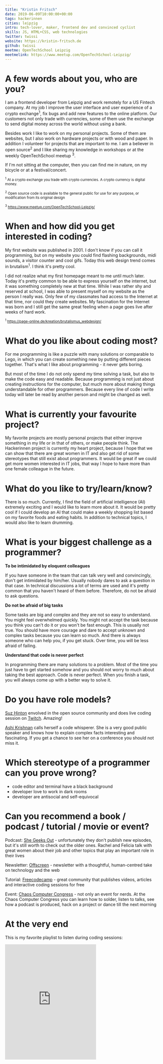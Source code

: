 ```yaml
---
title: "Kristin Fritsch"
date: 2019-06-09T10:00:00+00:00
tags: hackerinnen
cities: leipzig
intro: tech-lover, maker, frontend dev and convinced cyclist
skills: JS, HTML+CSS, web technologies
twitter: twissi
website: https://kristin-fritsch.de
github: twissi
meetme: OpenTechSchool Leipzig
meetmelink: https://www.meetup.com/OpenTechSchool-Leipzig/
---
```


# A few words about you, who are you?

I am a frontend developer from Leipzig and work remotely for a US Fintech company. At my job I improve the user interface and user experience of a crypto exchange<sup>1</sup>, fix bugs and add new features to the online platform. Our customers not only trade with currencies, some of them use the exchange to send digital money across the world without using a bank.

Besides work I like to work on my personal projects. Some of them are websites, but I also work on hardware projects or with wood and paper. In addition I volunteer for projects that are important to me. I am a believer in open source<sup>2</sup> and I like sharing my knowledge in workshops or at the weekly OpenTechSchool meetup <sup>3</sup>.

If I'm not sitting at the computer, then you can find me in nature, on my bicycle or at a festival/concert.

<small><sup>1</sup> At a crypto exchange you trade with crypto currencies. A crypto currency is digital money.</small>

<small><sup>2</sup> Open source code is available to the general public for use for any purpose, or modification from its original design</small>

<small><sup>3</sup> https://www.meetup.com/OpenTechSchool-Leipzig/</small>

# When and how did you get interested in coding?

My first website was published in 2001. I don't know if you can call it programming, but on my website you could find flashing backgrounds, midi sounds, a visitor counter and cool gifs.
Today this web design trend comes in brutalism<sup>1</sup>. I think it's pretty cool.

I did not realize what my first homepage meant to me until much later. Today it's pretty common to be able to express yourself on the internet, but it was something completely new at that time. While I was rather shy and reserved at school, I was able to present myself on my website as the person I really was. Only few of my classmates had access to the Internet at that time, nor could they create websites. My fascination for the Internet was born and I still get the same great feeling when a page goes live after weeks of hard work.

<small><sup>1</sup> https://page-online.de/kreation/brutalismus_webdesign/</small>

# What do you like about coding most?

For me programming is like a puzzle with many solutions or comparable to Lego, in which you can create something new by putting different pieces together. That's what I like about programming - it never gets boring.

But most of the time I do not only spend my time solving a task, but also to make the code easy and readable. Because programming is not just about creating instructions for the computer, but much more about making things understandable for other programmers. Because every line of code I write today will later be read by another person and might be changed as well.

# What is currently your favourite project?

My favorite projects are mostly personal projects that either improve something in my life or in that of others, or make people think. The Hackerinnen project is currently my heart project, because I hope that we can show that there are great women in IT and also get rid of some stereotypes that still exist about programmers. It would be great if we could get more women interested in IT jobs, that way I hope to have more than one female colleague in the future.

# What do you like to try/learn/know?

There is so much. Currently, I find the field of artificial intelligence (AI) extremely exciting and I would like to learn more about it. It would be pretty cool if I could develop an AI that could make a weekly shopping list based on my favorite foods and eating habits. In addition to technical topics, I would also like to learn drumming.

# What is your biggest challenge as a programmer?

**To be intimidated by eloquent colleagues**

If you have someone in the team that can talk very well and convincingly, don't get intimidated by him/her. Usually nobody dares to ask a question in that case. In technical discussions a lot of terms are used and it's pretty common that you haven't heard of them before. Therefore, do not be afraid to ask questions.

**Do not be afraid of big tasks**

Some tasks are big and complex and they are not so easy to understand. You might feel overwhelmed quickly. You might not accept the task because you think you can't do it or you won't be fast enough. This is usually not true. You should have more courage and dare to accept unknown and complex tasks because you can learn so much. And there is always someone who can help you, if you get stuck. Over time, you will be less afraid of failing.

**Understand that code is never perfect**

In programming there are many solutions to a problem. Most of the time you just have to get started somehow and you should not worry to much about taking the best approach. Code is never perfect. When you finish a task, you will always come up with a better way to solve it.

# Do you have role models?

[Suz Hinton](https://noopkat.com) envolved in the open source community and does live coding session on [Twitch](https://www.twitch.tv/noopkat). Amazing!

[Ashi Krishnan](https://ashi.io) calls herself a code whisperer. She is a very good public speaker and knows how to explain complex facts interesting and fascinating. If you get a chance to see her on a conference you should not miss it.

# Which stereotype of a programmer can you prove wrong?

- code editor and terminal have a black background
- developer love to work in dark rooms
- developer are antisocial and self-equivocal

# Can you recommend a book / podcast / tutorial / movie or event?

Podcast:
[She Geeks Out](https://www.shegeeksout.com/category/podcast/) - unfortunately they don't publish new episodes, but it's still worth to check out the older ones. Rachel and Felicia talk with great women about their job and other topics that play an important role in their lives

Newsletter: [Offscreen](https://mailchi.mp/offscreenmag/20-1711473?e=68a84008e4) - newsletter with a thoughtful, human-centred take on technology and the web

Tutorial: [Freecodecamp](https://www.freecodecamp.org/news/) - great community that publishes videos, articles and interactive coding sessions for free

Event: [Chaos Computer Congress](https://events.ccc.de/congress/2018/wiki/index.php/Main_Page) - not only an event for nerds. At the Chaos Computer Congress you can learn how to solder, listen to talks, see how a podcast is produced, hack on a project or dance till the next morning

# At the very end

This is my favorite playlist to listen during coding sessions:

<iframe src="https://open.spotify.com/embed/user/spotify/playlist/37i9dQZF1DWWQRwui0ExPn" width="300" height="380" frameborder="0" allowtransparency="true" allow="encrypted-media"></iframe>
